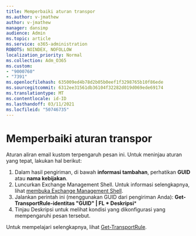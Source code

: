 ```yaml
---
title: Memperbaiki aturan transpor
ms.author: v-jmathew
author: v-jmathew
manager: dansimp
audience: Admin
ms.topic: article
ms.service: o365-administration
ROBOTS: NOINDEX, NOFOLLOW
localization_priority: Normal
ms.collection: Adm_O365
ms.custom:
- "9000760"
- "7391"
ms.openlocfilehash: 635009ed4b78d2b05b0eef1f3298765b10f86ede
ms.sourcegitcommit: 6312ee31561db36104f32282d019d069ede69174
ms.translationtype: MT
ms.contentlocale: id-ID
ms.lasthandoff: 03/11/2021
ms.locfileid: "50746735"
---
```

# <a name="fix-transport-rules"></a>Memperbaiki aturan transpor

Aturan aliran email kustom terpengaruh pesan ini. Untuk meninjau aturan yang tepat, lakukan hal berikut:

1. Dalam hasil pengiriman, di bawah **informasi tambahan**, perhatikan **GUID** atau **nama kebijakan**.
2. Luncurkan Exchange Management Shell. Untuk informasi selengkapnya, lihat [membuka Exchange Management Shell](https://go.microsoft.com/fwlink/?linkid=2101432).
3. Jalankan perintah ini (menggunakan GUID dari pengiriman Anda):  **Get-TransportRule-identitas "GUID" | FL * Deskripsi***
4. Tinjau Deskripsi untuk melihat kondisi yang dikonfigurasi yang mempengaruhi pesan tersebut.

Untuk mempelajari selengkapnya, lihat [Get-TransportRule](https://go.microsoft.com/fwlink/?linkid=2101523).
